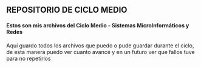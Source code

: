 ## REPOSITORIO DE CICLO MEDIO

#### Estos son mis archivos del Ciclo Medio - Sistemas MicroInformáticos y Redes

Aquí guardo todos los archivos que puedo o pude guardar durante el ciclo, de esta manera puedo ver cuanto avancé y en un futuro ver que fallos tuve para no repetirlos
